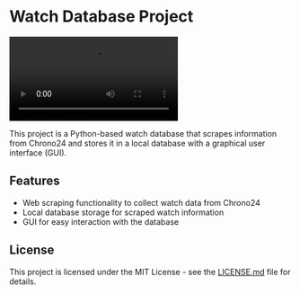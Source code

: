 # Watch Database Project

![Watch Database Demo](assets/watch-data.mov)

This project is a Python-based watch database that scrapes information from Chrono24 and stores it in a local database with a graphical user interface (GUI).

## Features

- Web scraping functionality to collect watch data from Chrono24
- Local database storage for scraped watch information
- GUI for easy interaction with the database

## License

This project is licensed under the MIT License - see the [LICENSE.md](LICENSE.md) file for details.